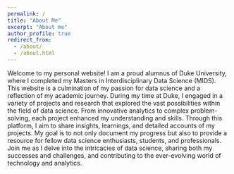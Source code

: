 ```yaml
---
permalink: /
title: "About Me"
excerpt: "About me"
author_profile: true
redirect_from: 
  - /about/
  - /about.html
---
```


Welcome to my personal website! I am a proud alumnus of Duke University, where I completed my Masters in Interdisciplinary Data Science (MIDS). This website is a culmination of my passion for data science and a reflection of my academic journey. During my time at Duke, I engaged in a variety of projects and research that explored the vast possibilities within the field of data science. From innovative analytics to complex problem-solving, each project enhanced my understanding and skills. Through this platform, I aim to share insights, learnings, and detailed accounts of my projects. My goal is to not only document my progress but also to provide a resource for fellow data science enthusiasts, students, and professionals. Join me as I delve into the intricacies of data science, sharing both my successes and challenges, and contributing to the ever-evolving world of technology and analytics.
